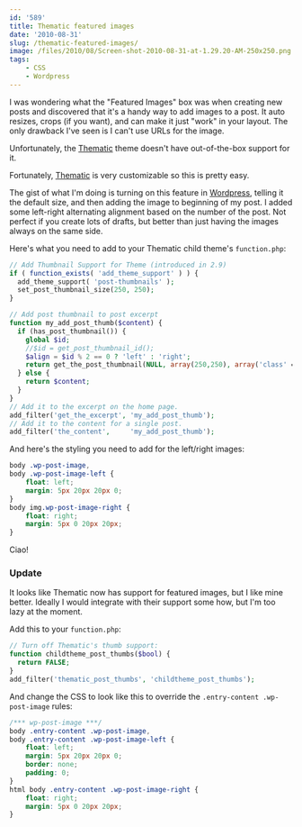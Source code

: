 ```yaml
---
id: '589'
title: Thematic featured images
date: '2010-08-31'
slug: /thematic-featured-images/
image: /files/2010/08/Screen-shot-2010-08-31-at-1.29.20-AM-250x250.png
tags:
    - CSS
    - Wordpress
---
```


I was wondering what the "Featured Images" box was when creating new posts and
discovered that it's a handy way to add images to a post. It auto resizes,
crops (if you want), and can make it just "work" in your layout. The only
drawback I've seen is I can't use URLs for the image.

<!-- more -->

Unfortunately, the [Thematic](http://themeshaper.com/thematic/ 'Thematic')
theme doesn't have out-of-the-box support for it.

Fortunately, [Thematic](http://themeshaper.com/thematic/ 'Thematic') is very
customizable so this is pretty easy.

The gist of what I'm doing is turning on this feature in
[Wordpress](http://wordpress.org 'WordPress'), telling it the default size,
and then adding the image to beginning of my post. I added some left-right
alternating alignment based on the number of the post. Not perfect if you
create lots of drafts, but better than just having the images always on the
same side.

Here's what you need to add to your Thematic child theme's `function.php`:

```php
// Add Thumbnail Support for Theme (introduced in 2.9)
if ( function_exists( 'add_theme_support' ) ) {
  add_theme_support( 'post-thumbnails' );
  set_post_thumbnail_size(250, 250);
}

// Add post thumbnail to post excerpt
function my_add_post_thumb($content) {
  if (has_post_thumbnail()) {
    global $id;
    //$id = get_post_thumbnail_id();
    $align = $id % 2 == 0 ? 'left' : 'right';
    return get_the_post_thumbnail(NULL, array(250,250), array('class' => ' wp-post-image-' . $align)) . $content;
  } else {
    return $content;
  }
}
// Add it to the excerpt on the home page.
add_filter('get_the_excerpt', 'my_add_post_thumb');
// Add it to the content for a single post.
add_filter('the_content',     'my_add_post_thumb');
```

And here's the styling you need to add for the left/right images:

```css
body .wp-post-image,
body .wp-post-image-left {
    float: left;
    margin: 5px 20px 20px 0;
}
body img.wp-post-image-right {
    float: right;
    margin: 5px 0 20px 20px;
}
```

Ciao!

### Update

It looks like Thematic now has support for featured images, but I like mine
better. Ideally I would integrate with their support some how, but I'm too
lazy at the moment.

Add this to your `function.php`:

```php
// Turn off Thematic's thumb support:
function childtheme_post_thumbs($bool) {
  return FALSE;
}
add_filter('thematic_post_thumbs', 'childtheme_post_thumbs');
```

And change the CSS to look like this to override the
`.entry-content .wp-post-image` rules:

```css
/*** wp-post-image ***/
body .entry-content .wp-post-image,
body .entry-content .wp-post-image-left {
    float: left;
    margin: 5px 20px 20px 0;
    border: none;
    padding: 0;
}
html body .entry-content .wp-post-image-right {
    float: right;
    margin: 5px 0 20px 20px;
}
```
